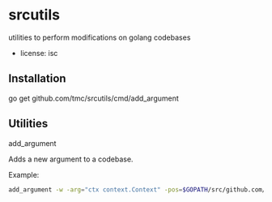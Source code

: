srcutils
========

utilities to perform modifications on golang codebases

* license: isc

Installation
------------

go get github.com/tmc/srcutils/cmd/add_argument

Utilities
---------

add_argument

Adds a new argument to a codebase.

Example:

```sh
add_argument -w -arg="ctx context.Context" -pos=$GOPATH/src/github.com/tmc/srcutils/test/original/z.go:#26 github.com/tmc/refactor_utils/test/original
```
